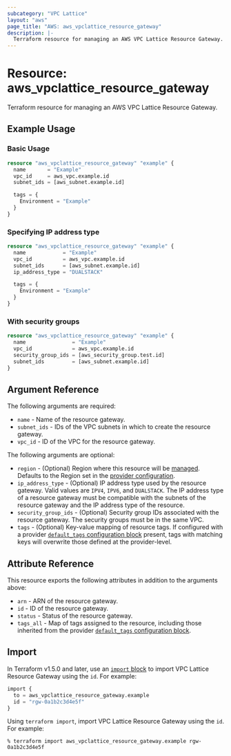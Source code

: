 ```yaml
---
subcategory: "VPC Lattice"
layout: "aws"
page_title: "AWS: aws_vpclattice_resource_gateway"
description: |-
  Terraform resource for managing an AWS VPC Lattice Resource Gateway.
---
```

# Resource: aws_vpclattice_resource_gateway

Terraform resource for managing an AWS VPC Lattice Resource Gateway.

## Example Usage

### Basic Usage

```terraform
resource "aws_vpclattice_resource_gateway" "example" {
  name       = "Example"
  vpc_id     = aws_vpc.example.id
  subnet_ids = [aws_subnet.example.id]

  tags = {
    Environment = "Example"
  }
}
```

### Specifying IP address type

```terraform
resource "aws_vpclattice_resource_gateway" "example" {
  name            = "Example"
  vpc_id          = aws_vpc.example.id
  subnet_ids      = [aws_subnet.example.id]
  ip_address_type = "DUALSTACK"

  tags = {
    Environment = "Example"
  }
}
```

### With security groups

```terraform
resource "aws_vpclattice_resource_gateway" "example" {
  name               = "Example"
  vpc_id             = aws_vpc.example.id
  security_group_ids = [aws_security_group.test.id]
  subnet_ids         = [aws_subnet.example.id]
}
```

## Argument Reference

The following arguments are required:

* `name` - Name of the resource gateway.
* `subnet_ids` - IDs of the VPC subnets in which to create the resource gateway.
* `vpc_id` - ID of the VPC for the resource gateway.

The following arguments are optional:

* `region` - (Optional) Region where this resource will be [managed](https://docs.aws.amazon.com/general/latest/gr/rande.html#regional-endpoints). Defaults to the Region set in the [provider configuration](https://registry.terraform.io/providers/hashicorp/aws/latest/docs#aws-configuration-reference).
* `ip_address_type` - (Optional) IP address type used by the resource gateway. Valid values are `IPV4`, `IPV6`, and `DUALSTACK`. The IP address type of a resource gateway must be compatible with the subnets of the resource gateway and the IP address type of the resource.
* `security_group_ids` - (Optional) Security group IDs associated with the resource gateway. The security groups must be in the same VPC.
* `tags` - (Optional) Key-value mapping of resource tags. If configured with a provider [`default_tags` configuration block](/docs/providers/aws/index.html#default_tags-configuration-block) present, tags with matching keys will overwrite those defined at the provider-level.

## Attribute Reference

This resource exports the following attributes in addition to the arguments above:

* `arn` - ARN of the resource gateway.
* `id` - ID of the resource gateway.
* `status` - Status of the resource gateway.
* `tags_all` - Map of tags assigned to the resource, including those inherited from the provider [`default_tags` configuration block](/docs/providers/aws/index.html#default_tags-configuration-block).

## Import

In Terraform v1.5.0 and later, use an [`import` block](https://developer.hashicorp.com/terraform/language/import) to import VPC Lattice Resource Gateway using the `id`. For example:

```terraform
import {
  to = aws_vpclattice_resource_gateway.example
  id = "rgw-0a1b2c3d4e5f"
}
```

Using `terraform import`, import VPC Lattice Resource Gateway using the `id`. For example:

```console
% terraform import aws_vpclattice_resource_gateway.example rgw-0a1b2c3d4e5f
```
